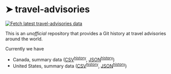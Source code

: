 # ➤ travel-advisories

[![Fetch latest travel-advisories data](https://github.com/marcolussetti/travel-advisories/actions/workflows/scrape.yml/badge.svg)](https://github.com/marcolussetti/travel-advisories/actions/workflows/scrape.yml)

This is an *unofficial* repository that provides a Git history at travel advisories around the world.

Currently we have

- Canada, summary data ([CSV](https://github.com/marcolussetti/travel-advisories/blob/main/canada_summary.csv)<sup>[history](https://github.com/marcolussetti/travel-advisories/commits/main/canada_summary.csv)</sup>, [JSON](https://github.com/marcolussetti/travel-advisories/blob/main/canada_summary.json)<sup>[history](https://github.com/marcolussetti/travel-advisories/commits/main/canada_summary.json)</sup>)
- United States, summary data ([CSV](https://github.com/marcolussetti/travel-advisories/blob/main/unitedstates_summary.csv)<sup>[history](https://github.com/marcolussetti/travel-advisories/commits/main/unitedstates_summary.csv)</sup>, [JSON](https://github.com/marcolussetti/travel-advisories/blob/main/unitedstates_summary.json)<sup>[history](https://github.com/marcolussetti/travel-advisories/commits/main/unitedstates_summary.json)</sup>)

